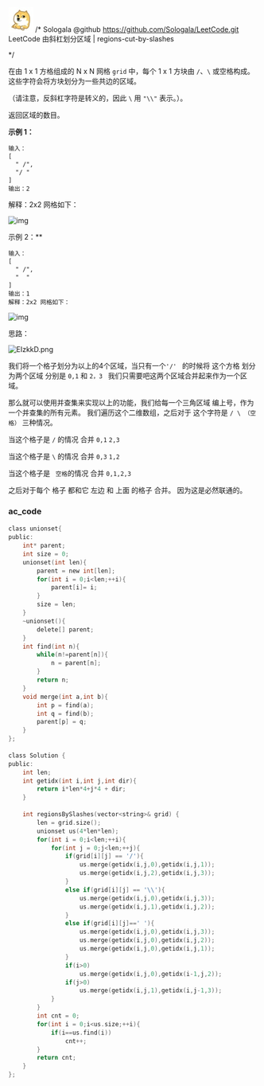 ![](https://github.com/Sologala/SomeThings/blob/master/face.jpg?raw=true)
/*
    Sologala   @github    https://github.com/Sologala/LeetCode.git
    LeetCode   由斜杠划分区域
   |     regions-cut-by-slashes

*/

在由 1 x 1 方格组成的 N x N 网格 `grid` 中，每个 1 x 1 方块由 `/`、`\` 或空格构成。这些字符会将方块划分为一些共边的区域。

（请注意，反斜杠字符是转义的，因此 `\` 用 `"\\"` 表示。）。

返回区域的数目。



**示例 1：**

```
输入：
[
  " /",
  "/ "
]
输出：2

```

解释：2x2 网格如下：

![img](https://assets.leetcode-cn.com/aliyun-lc-upload/uploads/2018/12/15/1.png)

示例 2：**

```
输入：
[
  " /",
  "  "
]
输出：1
解释：2x2 网格如下：
```

![img](https://assets.leetcode-cn.com/aliyun-lc-upload/uploads/2018/12/15/2.png)

思路：

![EIzkkD.png](https://s2.ax1x.com/2019/05/14/EIzkkD.png)

我们将一个格子划分为以上的4个区域，当只有一个`'/' ` 的时候将 这个方格 划分为两个区域 分别是 `0,1` 和 `2，3 ` 我们只需要吧这两个区域合并起来作为一个区域。

那么就可以使用并查集来实现以上的功能，我们给每一个三角区域 编上号，作为一个并查集的所有元素。 我们遍历这个二维数组，之后对于 这个字符是 `/ \ （空格）` 三种情况。

当这个格子是 `/` 的情况 合并 `0,1` `2,3`

当这个格子是 `\` 的情况 合并 `0,3` `1,2`

当这个格子是 ` 空格`的情况 合并 `0,1,2,3` 



之后对于每个 格子 都和它 左边 和 上面 的格子 合并。 因为这是必然联通的。

### **ac_code**
```c
class unionset{
public:
    int* parent;
    int size = 0;
    unionset(int len){
        parent = new int[len];
        for(int i = 0;i<len;++i){
            parent[i]= i;
        }
        size = len;
    }
    ~unionset(){
        delete[] parent;
    }
    int find(int n){
        while(n!=parent[n]){
            n = parent[n];
        }
        return n;
    }
    void merge(int a,int b){
        int p = find(a);
        int q = find(b);
        parent[p] = q;
    }
};

class Solution {
public:
    int len;
    int getidx(int i,int j,int dir){
        return i*len*4+j*4 + dir;
    }

    int regionsBySlashes(vector<string>& grid) {
        len = grid.size();
        unionset us(4*len*len);
        for(int i = 0;i<len;++i){
            for(int j = 0;j<len;++j){
                if(grid[i][j] == '/'){
                    us.merge(getidx(i,j,0),getidx(i,j,1));
                    us.merge(getidx(i,j,2),getidx(i,j,3));
                }
                else if(grid[i][j] == '\\'){
                    us.merge(getidx(i,j,0),getidx(i,j,3));
                    us.merge(getidx(i,j,1),getidx(i,j,2));
                }
                else if(grid[i][j]==' '){
                    us.merge(getidx(i,j,0),getidx(i,j,3));
                    us.merge(getidx(i,j,0),getidx(i,j,2));
                    us.merge(getidx(i,j,0),getidx(i,j,1));
                }
                if(i>0)
                    us.merge(getidx(i,j,0),getidx(i-1,j,2));
                if(j>0)
                    us.merge(getidx(i,j,1),getidx(i,j-1,3));
            }
        }
        int cnt = 0;
        for(int i = 0;i<us.size;++i){
            if(i==us.find(i))
                cnt++;
        }
        return cnt;
    }
};
```